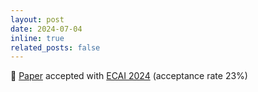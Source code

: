 ```yaml
---
layout: post
date: 2024-07-04
inline: true
related_posts: false
---
```


🥳 [Paper](https://arxiv.org/abs/2407.09364) accepted with [ECAI 2024](https://www.ecai2024.eu/) (acceptance rate 23%)


